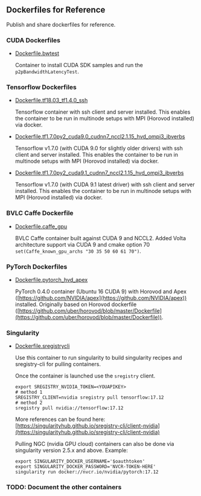## Dockerfiles for Reference

Publish and share dockerfiles for reference.


### CUDA Dockerfiles

* [Dockerfile.bwtest](cuda/Dockerfile.bwtest)

    Container to install CUDA SDK samples and run the `p2pBandwidthLatencyTest`.


### Tensorflow Dockerfiles

* [Dockerfile.tf18.03\_tf1.4.0\_ssh](tensorflow/v1.4.0-nvcr/Dockerfile.tf18.03_tf1.4.0_ssh)

    Tensorflow container with ssh client and server installed. This enables
    the container to be run in multinode setups with MPI (Horovod installed)
    via docker.

* [Dockerfile.tf1.7.0py2\_cuda9.0\_cudnn7\_nccl2.1.15\_hvd\_ompi3\_ibverbs](tensorflow/v1.7.0/Dockerfile.tf1.7.0py2_cuda9.0_cudnn7_nccl2.1.15_hvd_ompi3_ibverbs)

    Tensorflow v1.7.0 (with CUDA 9.0 for slightly older drivers) with ssh
    client and server installed. This enables the container to be run in
    multinode setups with MPI (Horovod installed) via docker.

* [Dockerfile.tf1.7.0py2\_cuda9.1\_cudnn7\_nccl2.1.15\_hvd\_ompi3\_ibverbs](tensorflow/v1.7.0/Dockerfile.tf1.7.0py2_cuda9.1_cudnn7_nccl2.1.15_hvd_ompi3_ibverbs)

    Tensorflow v1.7.0 (with CUDA 9.1 latest driver) with ssh client and server
    installed. This enables the container to be run in multinode setups with
    MPI (Horovod installed) via docker.


### BVLC Caffe Dockerfile

* [Dockerfile.caffe\_gpu](bvlc_caffe/Dockerfile.caffe_gpu)

    BVLC Caffe container built against CUDA 9 and NCCL2. Added Volta
    architecture support via CUDA 9 and cmake option 70
    `set(Caffe_known_gpu_archs "30 35 50 60 61 70")`.


### PyTorch Dockerfiles

* [Dockerfile.pytorch\_hvd\_apex](pytorch/Dockerfile.pytorch_hvd_apex)

    PyTorch 0.4.0 container (Ubuntu 16 CUDA 9) with Horovod and
    Apex ([https://github.com/NVIDIA/apex](https://github.com/NVIDIA/apex))
    installed. Originally based on Horovod dockerfile
    ([https://github.com/uber/horovod/blob/master/Dockerfile](https://github.com/uber/horovod/blob/master/Dockerfile)).


### Singularity

* [Dockerfile.sregistrycli](sregistrycli/Dockerfile.sregistrycli)

    Use this container to run singularity to build singularity recipes and
    sregistry-cli for pulling containers.

    Once the container is launched use the `sregistry` client.
    ```
    export SREGISTRY_NVIDIA_TOKEN=<YOUAPIKEY>
    # method 1
    SREGISTRY_CLIENT=nvidia sregistry pull tensorflow:17.12
    # method 2
    sregistry pull nvidia://tensorflow:17.12
    ```
    More references can be found here:<br/>
    [https://singularityhub.github.io/sregistry-cli/client-nvidia](https://singularityhub.github.io/sregistry-cli/client-nvidia)

    Pulling NGC (nvidia GPU cloud) containers can also be done via singularity
    version 2.5.x and above. Example:
    ```
    export SINGULARITY_DOCKER_USERNAME='$oauthtoken'
    export SINGULARITY_DOCKER_PASSWORD='NVCR-TOKEN-HERE'
    singularity run docker://nvcr.io/nvidia/pytorch:17.12
    ```


### TODO: Document the other containers
